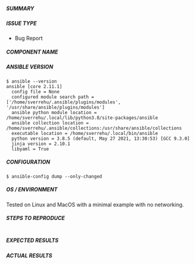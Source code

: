 <!--- Verify first that your issue is not already reported on GitHub -->
<!--- Also test if the latest release and devel branch are affected too -->
<!--- Complete *all* sections as described, this form is processed automatically -->

##### SUMMARY
<!--- Explain the problem briefly below -->

##### ISSUE TYPE
- Bug Report

##### COMPONENT NAME
<!--- Write the short name of the module, plugin, task or feature below, use your best guess if unsure -->

##### ANSIBLE VERSION
<!--- Paste verbatim output from "ansible --version" between quotes -->
```paste below
$ ansible --version
ansible [core 2.11.1] 
  config file = None
  configured module search path = ['/home/sverrehu/.ansible/plugins/modules', '/usr/share/ansible/plugins/modules']
  ansible python module location = /home/sverrehu/.local/lib/python3.8/site-packages/ansible
  ansible collection location = /home/sverrehu/.ansible/collections:/usr/share/ansible/collections
  executable location = /home/sverrehu/.local/bin/ansible
  python version = 3.8.5 (default, May 27 2021, 13:30:53) [GCC 9.3.0]
  jinja version = 2.10.1
  libyaml = True
```

##### CONFIGURATION
<!--- Paste verbatim output from "ansible-config dump --only-changed" between quotes -->
```paste below
$ ansible-config dump --only-changed
```

##### OS / ENVIRONMENT
<!--- Provide all relevant information below, e.g. target OS versions, network device firmware, etc. -->
Tested on Linux and MacOS with a minimal example with no networking.

##### STEPS TO REPRODUCE
<!--- Describe exactly how to reproduce the problem, using a minimal test-case -->

<!--- Paste example playbooks or commands between quotes below -->
```yaml

```

<!--- HINT: You can paste gist.github.com links for larger files -->

##### EXPECTED RESULTS
<!--- Describe what you expected to happen when running the steps above -->


##### ACTUAL RESULTS
<!--- Describe what actually happened. If possible run with extra verbosity (-vvvv) -->

<!--- Paste verbatim command output between quotes -->
```paste below

```
